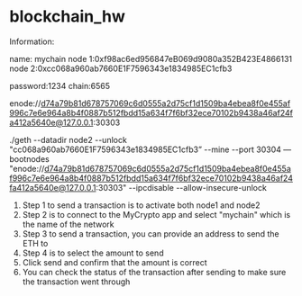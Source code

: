 # blockchain_hw

Information:

name: mychain
node 1:0xf98ac6ed956847eB069d9080a352B423E4866131
node 2:0xcc068a960ab7660E1F7596343e1834985EC1cfb3

password:1234
chain:6565

enode://d74a79b81d678757069c6d0555a2d75cf1d1509ba4ebea8f0e455af996c7e6e964a8b4f0887b512fbdd15a634f7f6bf32ece70102b9438a46af24fa412a5640e@127.0.0.1:30303


./geth --datadir node2 --unlock "cc068a960ab7660E1F7596343e1834985EC1cfb3” --mine --port 30304 —bootnodes "enode://d74a79b81d678757069c6d0555a2d75cf1d1509ba4ebea8f0e455af996c7e6e964a8b4f0887b512fbdd15a634f7f6bf32ece70102b9438a46af24fa412a5640e@127.0.0.1:30303" --ipcdisable --allow-insecure-unlock


1) Step 1 to send a transaction is to activate both node1 and node2
2) Step 2 is to connect to the MyCrypto app and select "mychain" which is the name of the network
3) Step 3 to send a transaction, you can provide an address to send the ETH to
4) Step 4 is to select the amount to send
5) Click send and confirm that the amount is correct
6) You can check the status of the transaction after sending to make sure the transaction went through

